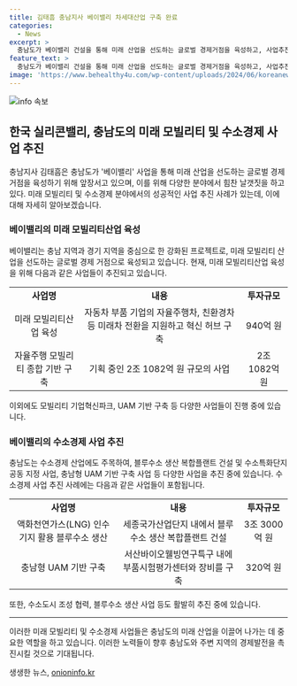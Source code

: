 ```yaml
---
title: 김태흠 충남지사 베이밸리 차세대산업 구축 완료
categories:
  - News
excerpt: >
  충남도가 베이밸리 건설을 통해 미래 산업을 선도하는 글로벌 경제거점을 육성하고, 사업추진을 위한 기반을 다지고 있다. 2050년까지 33조 원을 투입하여 아산만 일대의 지역내총생산(GRDP)을 20위권으로 끌어올리는 목표를 세웠으며, 모빌리티 분야 등에서 성과를 내고 있다. 4차산업을 선도하는데 초점을 맞춰 기본계획을 수립하고, UAM 및 수소특화단지 공동 지정, 블루수소 생산 복합플랜트 건설, 시스템반도체 클러스터 등 다양한 사업을 추진 중이다. 또한, 지역의 발전을 위해 도내외의 협력체제를 강화하고 있으며, 10월에는 경기도와 함께 비전 선포식을 개최할 예정이다.
feature_text: >
  충남도가 베이밸리 건설을 통해 미래 산업을 선도하는 글로벌 경제거점을 육성하고, 사업추진을 위한 기반을 다지고 있다. 2050년까지 33조 원을 투입하여 아산만 일대의 지역내총생산(GRDP)을 20위권으로 끌어올리는 목표를 세웠으며, 모빌리티 분야 등에서 성과를 내고 있다. 4차산업을 선도하는데 초점을 맞춰 기본계획을 수립하고, UAM 및 수소특화단지 공동 지정, 블루수소 생산 복합플랜트 건설, 시스템반도체 클러스터 등 다양한 사업을 추진 중이다. 또한, 지역의 발전을 위해 도내외의 협력체제를 강화하고 있으며, 10월에는 경기도와 함께 비전 선포식을 개최할 예정이다.
image: 'https://www.behealthy4u.com/wp-content/uploads/2024/06/koreanews.jpg'
---
```


<p><img src="https://www.behealthy4u.com/wp-content/uploads/2024/06/koreanews.jpg" alt="info 속보" /></p>

<h2 data-ke-size="size26">한국 실리콘밸리, 충남도의 미래 모빌리티 및 수소경제 사업 추진</h2>

<p data-ke-size="size16">충남지사 김태흠은 충남도가 '베이밸리' 사업을 통해 미래 산업을 선도하는 글로벌 경제 거점을 육성하기 위해 앞장서고 있으며, 이를 위해 다양한 분야에서 힘찬 날갯짓을 하고 있다. 미래 모빌리티 및 수소경제 분야에서의 성공적인 사업 추진 사례가 있는데, 이에 대해 자세히 알아보겠습니다.</p>

<h3 data-ke-size="size24">베이밸리의 미래 모빌리티산업 육성</h3>

<p data-ke-size="size16">베이밸리는 충남 지역과 경기 지역을 중심으로 한 강화된 프로젝트로, 미래 모빌리티 산업을 선도하는 글로벌 경제 거점으로 육성되고 있습니다. 현재, 미래 모빌리티산업 육성을 위해 다음과 같은 사업들이 추진되고 있습니다.</p>

<table>
  <tr>
    <td style="text-align: center; height: 17px;"><b>사업명</b></td>
    <td style="text-align: center; height: 17px;"><b>내용</b></td>
    <td style="text-align: center; height: 17px;"><b>투자규모</b></td>
  </tr>
  <tr>
    <td style="text-align: center; height: 17px;">미래 모빌리티산업 육성</td>
    <td style="text-align: center; height: 17px;">자동차 부품 기업의 자율주행차, 친환경차 등 미래차 전환을 지원하고 혁신 허브 구축</td>
    <td style="text-align: center; height: 17px;">940억 원</td>
  </tr>
  <tr>
    <td style="text-align: center; height: 17px;">자율주행 모빌리티 종합 기반 구축</td>
    <td style="text-align: center; height: 17px;">기획 중인 2조 1082억 원 규모의 사업</td>
    <td style="text-align: center; height: 17px;">2조 1082억 원</td>
  </tr>
</table>

<p data-ke-size="size16">이외에도 모빌리티 기업혁신파크, UAM 기반 구축 등 다양한 사업들이 진행 중에 있습니다.</p>

<h3 data-ke-size="size24">베이밸리의 수소경제 사업 추진</h3>

<p data-ke-size="size16">충남도는 수소경제 산업에도 주목하여, 블루수소 생산 복합플랜트 건설 및 수소특화단지 공동 지정 사업, 충남형 UAM 기반 구축 사업 등 다양한 사업을 추진 중에 있습니다. 수소경제 사업 추진 사례에는 다음과 같은 사업들이 포함됩니다.</p>

<table>
  <tr>
    <td style="text-align: center; height: 17px;"><b>사업명</b></td>
    <td style="text-align: center; height: 17px;"><b>내용</b></td>
    <td style="text-align: center; height: 17px;"><b>투자규모</b></td>
  </tr>
  <tr>
    <td style="text-align: center; height: 17px;">액화천연가스(LNG) 인수기지 활용 블루수소 생산</td>
    <td style="text-align: center; height: 17px;">세종국가산업단지 내에서 블루수소 생산 복합플랜트 건설</td>
    <td style="text-align: center; height: 17px;">3조 3000억 원</td>
  </tr>
  <tr>
    <td style="text-align: center; height: 17px;">충남형 UAM 기반 구축</td>
    <td style="text-align: center; height: 17px;">서산바이오웰빙연구특구 내에 부품시험평가센터와 장비를 구축</td>
    <td style="text-align: center; height: 17px;">320억 원</td>
  </tr>
</table>

<p data-ke-size="size16">또한, 수소도시 조성 협력, 블루수소 생산 사업 등도 활발히 추진 중에 있습니다.</p>

<hr>

<p data-ke-size="size16">이러한 미래 모빌리티 및 수소경제 사업들은 충남도의 미래 산업을 이끌어 나가는 데 중요한 역할을 하고 있습니다. 이러한 노력들이 향후 충남도와 주변 지역의 경제발전을 촉진시킬 것으로 기대됩니다.</p>
생생한 뉴스, <a href="https://onioninfo.kr" rel="dofollow">onioninfo.kr</a>


